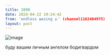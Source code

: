 ```yaml
---
title: 2090
date: 2024-04-22 19:24:42
from: 'endless шизing ⍼' (channel1162404975)
layout: post
---
```


![image](photos/photo_340@22-04-2024_19-24-42.jpg)

буду вашим личным ангелом бодигвардом

